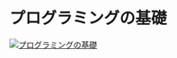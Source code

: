 # プログラミングの基礎
[![プログラミングの基礎](http://goo.gl/gQpl7s)](http://images-jp.amazon.com/images/P/4781911609.jpg)

 
